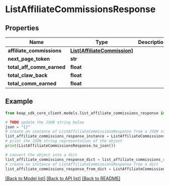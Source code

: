 # ListAffiliateCommissionsResponse


## Properties

Name | Type | Description | Notes
------------ | ------------- | ------------- | -------------
**affiliate_commissions** | [**List[AffiliateCommission]**](AffiliateCommission.md) |  | [optional] 
**next_page_token** | **str** |  | [optional] 
**total_aff_comm_earned** | **float** |  | [optional] 
**total_claw_back** | **float** |  | [optional] 
**total_comm_earned** | **float** |  | [optional] 

## Example

```python
from keap_sdk_core_client.models.list_affiliate_commissions_response import ListAffiliateCommissionsResponse

# TODO update the JSON string below
json = "{}"
# create an instance of ListAffiliateCommissionsResponse from a JSON string
list_affiliate_commissions_response_instance = ListAffiliateCommissionsResponse.from_json(json)
# print the JSON string representation of the object
print(ListAffiliateCommissionsResponse.to_json())

# convert the object into a dict
list_affiliate_commissions_response_dict = list_affiliate_commissions_response_instance.to_dict()
# create an instance of ListAffiliateCommissionsResponse from a dict
list_affiliate_commissions_response_from_dict = ListAffiliateCommissionsResponse.from_dict(list_affiliate_commissions_response_dict)
```
[[Back to Model list]](../README.md#documentation-for-models) [[Back to API list]](../README.md#documentation-for-api-endpoints) [[Back to README]](../README.md)


